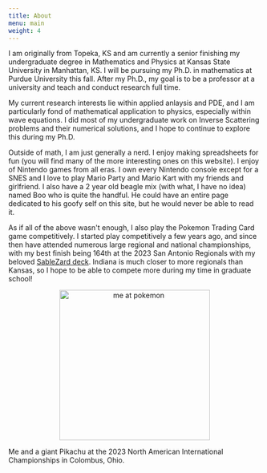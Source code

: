 ```yaml
---
title: About
menu: main
weight: 4
---
```


I am originally from Topeka, KS and am currently a senior finishing my undergraduate degree in Mathematics and Physics at Kansas State University in Manhattan, KS. I will be pursuing my Ph.D. in mathematics at Purdue University this fall. After my Ph.D., my goal is to be a professor at a university and teach and conduct research full time.

My current research interests lie within applied anlaysis and PDE, and I am particularly fond of mathematical application to physics, especially within wave equations. I did most of my undergraduate work on Inverse Scattering problems and their numerical solutions, and I hope to continue to explore this during my Ph.D.

Outside of math, I am just generally a nerd. I enjoy making spreadsheets for fun (you will find many of the more interesting ones on this website). I enjoy of Nintendo games from all eras. I own every Nintendo console except for a SNES and I love to play Mario Party and Mario Kart with my friends and girlfriend. I also have a 2 year old beagle mix (with what, I have no idea) named Boo who is quite the handful. He could have an entire page dedicated to his goofy self on this site, but he would never be able to read it.

As if all of the above wasn't enough, I also play the Pokemon Trading Card game competitively. I started play competitively a few years ago, and since then have attended numerous large regional and national championships, with my best finish being 164th at the 2023 San Antonio Regionals with my beloved [SableZard deck](https://limitlesstcg.com/decks/list/9576). Indiana is much closer to more regionals than Kansas, so I hope to be able to compete more during my time in graduate school!

<p align="center">
  <img src = "/pikachu.jpg" width="300" class="center" alt = "me at pokemon" />
</p>

Me and a giant Pikachu at the 2023 North American International Championships in Colombus, Ohio.